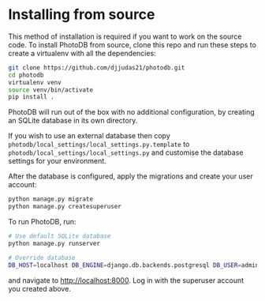 # Installing from source

This method of installation is required if you want to work on the source code. To install PhotoDB from source, clone this repo and run
these steps to create a virtualenv with all the dependencies:

```sh
git clone https://github.com/djjudas21/photodb.git
cd photodb
virtualenv venv
source venv/bin/activate
pip install .
```

PhotoDB will run out of the box with no additional configuration, by creating an SQLite database in its own directory.

If you wish to use an external database then copy `photodb/local_settings/local_settings.py.template` to
`photodb/local_settings/local_settings.py` and customise the database settings for your environment.

After the database is configured, apply the migrations and create your user account:

```sh
python manage.py migrate
python manage.py createsuperuser
```

To run PhotoDB, run:

```sh
# Use default SQLite database
python manage.py runserver

# Override database
DB_HOST=localhost DB_ENGINE=django.db.backends.postgresql DB_USER=admin DB_PASS=admin DB_PORT=5432 DB_NAME=photodb python3 manage.py runserver
```

and navigate to [http://localhost:8000](http://localhost:8000). Log in with the superuser account you created above.
